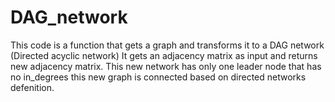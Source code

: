 # DAG_network
This code is a function that gets a graph and transforms it to a DAG network (Directed acyclic network)
It gets an adjacency matrix as input and returns new adjacency matrix. This new network has only one leader node that has no in_degrees
this new graph is connected based on directed networks defenition.
